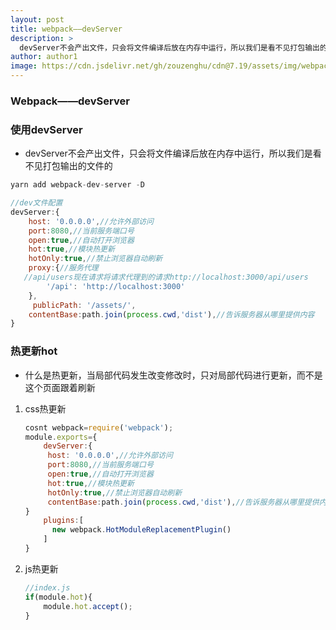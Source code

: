 ```yaml
---
layout: post
title: webpack——devServer
description: >
  devServer不会产出文件，只会将文件编译后放在内存中运行，所以我们是看不见打包输出的文件的
author: author1
image: https://cdn.jsdelivr.net/gh/zouzenghu/cdn@7.19/assets/img/webpack/webpack.jfif
---
```

### Webpack——devServer

### 使用devServer

* devServer不会产出文件，只会将文件编译后放在内存中运行，所以我们是看不见打包输出的文件的

```javascript
yarn add webpack-dev-server -D

//dev文件配置
devServer:{
    host: '0.0.0.0',//允许外部访问
    port:8080,//当前服务端口号
    open:true,//自动打开浏览器
    hot:true,//模块热更新
    hotOnly:true,//禁止浏览器自动刷新
    proxy:{//服务代理
   //api/users现在请求将请求代理到的请求http://localhost:3000/api/users
        '/api': 'http://localhost:3000'
    },
     publicPath: '/assets/',
    contentBase:path.join(process.cwd,'dist'),//告诉服务器从哪里提供内容
}
```

### 热更新hot

* 什么是热更新，当局部代码发生改变修改时，只对局部代码进行更新，而不是这个页面跟着刷新
1. css热更新
   
   ```javascript
   cosnt webpack=require('webpack');
   module.exports={
       devServer:{
        host: '0.0.0.0',//允许外部访问
        port:8080,//当前服务端口号
        open:true,//自动打开浏览器
        hot:true,//模块热更新
        hotOnly:true,//禁止浏览器自动刷新
        contentBase:path.join(process.cwd,'dist'),//告诉服务器从哪里提供内容
   }
       plugins:[
         new webpack.HotModuleReplacementPlugin()
       ]
   }
   ```

2. js热更新
   
   ```javascript
   //index.js
   if(module.hot){
       module.hot.accept();
   }
   ```
